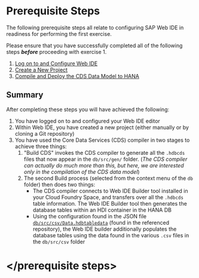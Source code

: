 # Prerequisite Steps

The following prerequisite steps all relate to configuring SAP Web IDE in readiness for performing the first exercise.

Please ensure that you have successfully completed all of the following steps ***before*** proceeding with exercise 1.

1. [Log on to and Configure Web IDE](./ex0.1.md)
1. [Create a New Project](./ex0.2.md)
1. [Compile and Deploy the CDS Data Model to HANA](./ex0.3.md)

    
## Summary

After completing these steps you will have achieved the following:

1. You have logged on to and configured your Web IDE editor
1. Within Web IDE, you have created a new project (either manually or by cloning a Git repository)
1. You have used the Core Data Services (CDS) compiler in two stages to achieve three things:
    1. "Build CDS" invokes the CDS compiler to generate all the `.hdbcds` files that now appear in the `db/src/gen/` folder.   (*The CDS compiler can actually do much more than this, but here, we are interested only in the compilation of the CDS data model*)
    1. The second Build process (selected from the context menu of the `db` folder) then does two things:
        * The CDS compiler connects to Web IDE Builder tool installed in your Cloud Foundry Space, and transfers over all the `.hdbcds` table information.  The Web IDE Builder tool then generates the database tables within an HDI container in the HANA DB
        * Using the configuration found in the JSON file [`db/src/csv/Data.hdbtabledata`](https://github.com/SAP/cloud-sample-spaceflight/blob/master/db/src/csv/Data.hdbtabledata) (found in the referenced repository), the Web IDE builder additionally populates the database tables using the data found in the various `.csv` files in the `db/src/csv` folder
   
# \</prerequisite steps>
